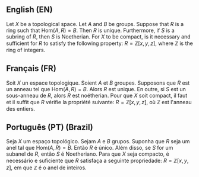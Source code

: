 ## English (EN)

Let $X$ be a topological space.
Let $A$ and $B$ be groups.
Suppose that $R$ is a ring such that $\mathrm{Hom}(A,R)=B$.
Then $R$ is unique.
Furthermore, if $S$ is a subring of $R$, then $S$ is Noetherian.
For $X$ to be compact, is it necessary and sufficient for $R$ to satisfy the following property: $R=\mathbb{Z}[x,y,z]$, where $\mathbb{Z}$ is the ring of integers.

## Français (FR)

Soit $X$ un espace topologique.
Soient $A$ et $B$ groupes.
Supposons que $R$ est un anneau tel que $\mathrm{Hom}(A,R)=B$.
Alors $R$ est unique.
En outre, si $S$ est un sous-anneau de $R$, alors $R$ est noétherian.
Pour que $X$ soit compact, il faut et il suffit que $R$ vérifie la propriété suivante: $R=\mathbb{Z}[x,y,z]$, où $\mathbb{Z}$ est l'anneau des entiers.

## Português (PT) (Brazil)

Seja $X$ um espaço topológico.
Sejam $A$ e $B$ grupos.
Suponha que $R$ seja um anel tal que $\mathrm{Hom}(A,R)=B$.
Então $R$ é único.
Além disso, se $S$ for um subanel de $R$, então $S$ é Noetheriano.
Para que $X$ seja compacto, é necessário e suficiente que $R$ satisfaça a seguinte propriedade: $R=\mathbb{Z}[x,y,z]$, em que $\mathbb{Z}$ é o anel de inteiros.
